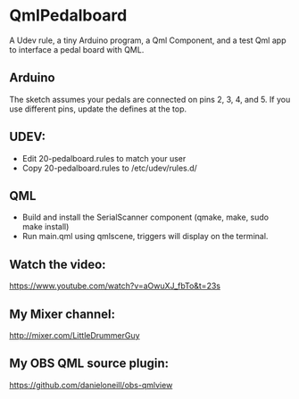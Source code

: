 # QmlPedalboard
A Udev rule, a tiny Arduino program, a Qml Component, and a test Qml app to interface a pedal board with QML.

## Arduino
The sketch assumes your pedals are connected on pins 2, 3, 4, and 5. If you use different pins, update the defines at the top.

## UDEV:
* Edit 20-pedalboard.rules to match your user
* Copy 20-pedalboard.rules to /etc/udev/rules.d/

## QML
* Build and install the SerialScanner component (qmake, make, sudo make install)
* Run main.qml using qmlscene, triggers will display on the terminal.

## Watch the video:
https://www.youtube.com/watch?v=aOwuXJ_fbTo&t=23s

## My Mixer channel:
http://mixer.com/LittleDrummerGuy

## My OBS QML source plugin:
https://github.com/danieloneill/obs-qmlview

